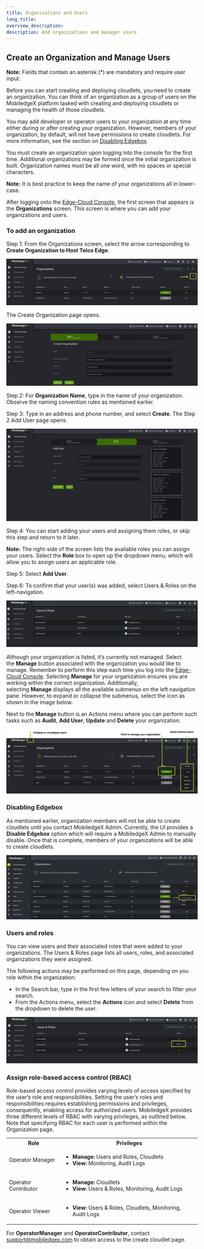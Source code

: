 ```yaml
---
title: Organizations and Users
long_title:
overview_description:
description: Add organizations and manager users
---
```


## Create an Organization and Manage Users

**Note:** Fields that contain an asterisk (*) are mandatory and require user input.

Before you can start creating and deploying cloudlets, you need to create an organization. You can think of an organization as a group of users on the MobiledgeX platform tasked with creating and deploying cloudlets or managing the health of those cloudlets.

You may add developer or operator users to your organization at any time either during or after creating your organization. However, members of your organization, by default, will not have permissions to create cloudlets. For more information, see the section on [Disabling Edgebox](/operator/product-overview/operator-guides/account-management/organizations-and-users#disabling-edgebox).

You must create an organization upon logging into the console for the first time. Additional organizations may be formed once the initial organization is built. Organization names must be all one word, with no spaces or special characters.

**Note:** It is best practice to keep the name of your organizations all in lower-case.

After logging onto the [Edge-Cloud Console](https://console.mobiledgex.net/), the first screen that appears is the **Organizations** screen. This screen is where you can add your organizations and users.

### To add an organization

Step 1: From the Organizations screen, select the arrow corresponding to **Create Organization to Host Telco Edge**.

![Create Organization](/operator/assets/operator-ui-guide/add-organization.png "Create Organization")

The Create Organization page opens.

![Create Organization screen](/operator/assets/operator-ui-guide/create-organization.png "Create Organization screen")

Step 2: For **Organization Name**, type in the name of your organization. Observe the naming convention rules as mentioned earlier.

Step 3: Type in an address and phone number, and select **Create**. The Step 2 Add User page opens.

![Add User](/operator/assets/operator-ui-guide/add-user.png "Add User")

Step 4: You can start adding your users and assigning them roles, or skip this step and return to it later.

**Note:** The right-side of the screen lists the available roles you can assign your users. Select the **Role** box to open up the dropdown menu, which will allow you to assign users an applicable role.

Step 5: Select **Add User**.

Step 6: To confirm that your user(s) was added, select Users &amp; Roles on the left-navigation.

![Users &amp; Roles screen](/operator/assets/operator-ui-guide/users-roles.png "Users &amp; Roles screen")

Although your organization is listed, it’s currently not managed. Select the **Manage** button associated with the organization you would like to manage. Remember to perform this step each time you log into the [Edge-Cloud Console](https://console.mobiledgex.net/). Selecting **Manage** for your organization ensures you are working within the correct organization. Additionally, selecting **Manage** displays all the available submenus on the left navigation pane. However, to expand or collapse the submenus, select the icon as shown in the image below.

Next to the **Manage** button is an Actions menu where you can perform such tasks such as **Audit**, **Add User**, **Update** and **Delete** your organization.

![Manage your organization](/operator/assets/operator-ui-guide/manage-organization.png "Manage your organization")

### Disabling Edgebox

As mentioned earlier, organization members will not be able to create cloudlets until you contact MobiledgeX Admin. Currently, the UI provides a **Disable Edgebox** option which will require a MobiledgeX Admin to manually disable. Once that is complete, members of your organizations will be able to create cloudlets.

![Disabling Edgebox](/operator/assets/edge-box-1618416562.png "Disabling Edgebox")

### Users and roles

You can view users and their associated roles that were added to your organizations. The Users &amp; Roles page lists all users, roles, and associated organizations they were assigned.

The following actions may be performed on this page, depending on you role within the organization:

- In the Search bar, type in the first few letters of your search to filter your search.
- From the Actions menu, select the **Actions** icon and select **Delete** from the dropdown to delete the user.

![Users &amp; Roles screen](/operator/assets/users-roles.png "Users &amp; Roles screen")

### Assign role-based access control (RBAC)

Role-based access control provides varying levels of access specified by the user’s role and responsibilities. Setting the user’s roles and responsibilities requires establishing permissions and privileges, consequently, enabling access for authorized users. MobiledgeX provides three different levels of RBAC with varying privileges, as outlined below. Note that specifying RBAC for each user is performed within the Organization page.
<table>
<tbody>
<tr>
<th>Role</th>
<th>Privileges</th>
</tr>
<tr>
<td>Operator Manager</td>
<td colspan="1" rowspan="1">

- **Manage:** Users and Roles, Cloudlets
- **View:** Monitoring, Audit Logs

</td>
</tr>
<tr>
<td>Operator Contributor</td>
<td colspan="1" rowspan="1">

- **Manage:** Cloudlets
- **View:** Users &amp; Roles, Monitoring, Audit Logs

</td>
</tr>
<tr>
<td>Operator Viewer</td>
<td colspan="1" rowspan="1">

- **View:** Users &amp; Roles, Cloudlets, Monitoring, Audit Logs

</td>
</tr>
</tbody>
</table>

For **OperatorManager** and **OperatorContributor**, contact support@mobiledgex.com to obtain access to the create cloudlet page.

